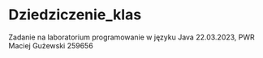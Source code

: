 # Dziedziczenie_klas
Zadanie na laboratorium programowanie w języku Java 22.03.2023, PWR
Maciej Gużewski 259656
